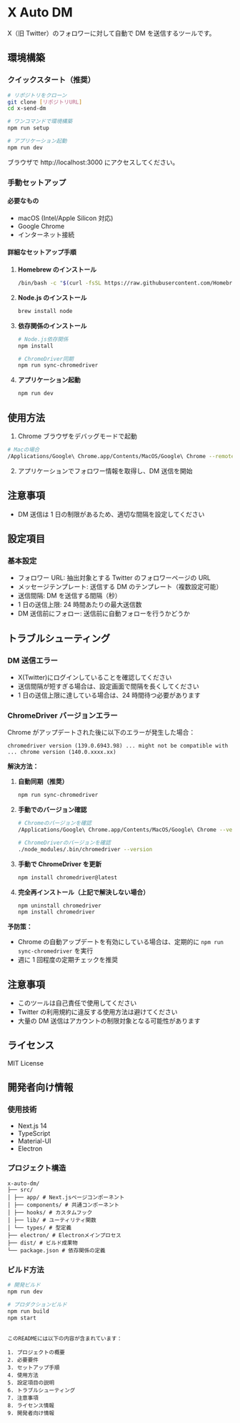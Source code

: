 # X Auto DM

X（旧 Twitter）のフォロワーに対して自動で DM を送信するツールです。

## 環境構築

### クイックスタート（推奨）

```bash
# リポジトリをクローン
git clone [リポジトリURL]
cd x-send-dm

# ワンコマンドで環境構築
npm run setup

# アプリケーション起動
npm run dev
```

ブラウザで http://localhost:3000 にアクセスしてください。

### 手動セットアップ

#### 必要なもの

- macOS (Intel/Apple Silicon 対応)
- Google Chrome
- インターネット接続

#### 詳細なセットアップ手順

1. **Homebrew のインストール**

   ```bash
   /bin/bash -c "$(curl -fsSL https://raw.githubusercontent.com/Homebrew/install/HEAD/install.sh)"
   ```

2. **Node.js のインストール**

   ```bash
   brew install node
   ```

3. **依存関係のインストール**

   ```bash
   # Node.js依存関係
   npm install

   # ChromeDriver同期
   npm run sync-chromedriver
   ```

4. **アプリケーション起動**
   ```bash
   npm run dev
   ```

## 使用方法

1. Chrome ブラウザをデバッグモードで起動

```bash
# Macの場合
/Applications/Google\ Chrome.app/Contents/MacOS/Google\ Chrome --remote-debugging-port=9222
```

2. アプリケーションでフォロワー情報を取得し、DM 送信を開始

## 注意事項

- DM 送信は 1 日の制限があるため、適切な間隔を設定してください

## 設定項目

### 基本設定

- フォロワー URL: 抽出対象とする Twitter のフォロワーページの URL
- メッセージテンプレート: 送信する DM のテンプレート（複数設定可能）
- 送信間隔: DM を送信する間隔（秒）
- 1 日の送信上限: 24 時間あたりの最大送信数
- DM 送信前にフォロー: 送信前に自動フォローを行うかどうか

## トラブルシューティング

### DM 送信エラー

- X(Twitter)にログインしていることを確認してください
- 送信間隔が短すぎる場合は、設定画面で間隔を長くしてください
- 1 日の送信上限に達している場合は、24 時間待つ必要があります

### ChromeDriver バージョンエラー

Chrome がアップデートされた後に以下のエラーが発生した場合：

```
chromedriver version (139.0.6943.98) ... might not be compatible with ... chrome version (140.0.xxxx.xx)
```

**解決方法：**

1. **自動同期（推奨）**

   ```bash
   npm run sync-chromedriver
   ```

2. **手動でのバージョン確認**

   ```bash
   # Chromeのバージョンを確認
   /Applications/Google\ Chrome.app/Contents/MacOS/Google\ Chrome --version

   # ChromeDriverのバージョンを確認
   ./node_modules/.bin/chromedriver --version
   ```

3. **手動で ChromeDriver を更新**

   ```bash
   npm install chromedriver@latest
   ```

4. **完全再インストール（上記で解決しない場合）**
   ```bash
   npm uninstall chromedriver
   npm install chromedriver
   ```

**予防策：**

- Chrome の自動アップデートを有効にしている場合は、定期的に `npm run sync-chromedriver` を実行
- 週に 1 回程度の定期チェックを推奨

## 注意事項

- このツールは自己責任で使用してください
- Twitter の利用規約に違反する使用方法は避けてください
- 大量の DM 送信はアカウントの制限対象となる可能性があります

## ライセンス

MIT License

## 開発者向け情報

### 使用技術

- Next.js 14
- TypeScript
- Material-UI
- Electron

### プロジェクト構造

```
x-auto-dm/
├── src/
│ ├── app/ # Next.jsページコンポーネント
│ ├── components/ # 共通コンポーネント
│ ├── hooks/ # カスタムフック
│ ├── lib/ # ユーティリティ関数
│ └── types/ # 型定義
├── electron/ # Electronメインプロセス
├── dist/ # ビルド成果物
└── package.json # 依存関係の定義
```

### ビルド方法

```bash
# 開発ビルド
npm run dev

# プロダクションビルド
npm run build
npm start
```

```

このREADMEには以下の内容が含まれています：

1. プロジェクトの概要
2. 必要要件
3. セットアップ手順
4. 使用方法
5. 設定項目の説明
6. トラブルシューティング
7. 注意事項
8. ライセンス情報
9. 開発者向け情報
```
